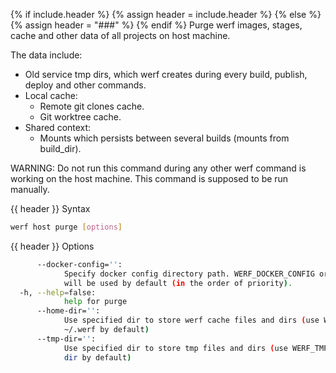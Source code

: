 {% if include.header %}
{% assign header = include.header %}
{% else %}
{% assign header = "###" %}
{% endif %}
Purge werf images, stages, cache and other data of all projects on host machine.

The data include:
* Old service tmp dirs, which werf creates during every build, publish, deploy and other commands.
* Local cache:
  * Remote git clones cache.
  * Git worktree cache.
* Shared context:
  * Mounts which persists between several builds (mounts from build_dir).

WARNING: Do not run this command during any other werf command is working on the host machine. 
This command is supposed to be run manually.

{{ header }} Syntax

```bash
werf host purge [options]
```

{{ header }} Options

```bash
      --docker-config='':
            Specify docker config directory path. WERF_DOCKER_CONFIG or DOCKER_CONFIG or ~/.docker 
            will be used by default (in the order of priority).
  -h, --help=false:
            help for purge
      --home-dir='':
            Use specified dir to store werf cache files and dirs (use WERF_HOME environment or 
            ~/.werf by default)
      --tmp-dir='':
            Use specified dir to store tmp files and dirs (use WERF_TMP environment or system tmp 
            dir by default)
```

